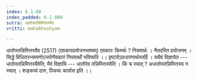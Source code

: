 ```yaml
---
index: 6.1.80
index_padded: 6.1.080
sutra: धातोस्तन्निमित्तस्यैव
vritti: mahabhashyam

---
```

 धातोस्तन्निमित्तस्यैव (2517) (एवकारप्रयोजनभाष्यम्) एवकारः किमर्थः ? नियमार्थः । नैतदस्ति प्रयोजनम् । सिद्धे विधिरारभ्यमाणोऽन्तरेणैवकारं नियमार्थो भविष्यति ।। इष्टतोऽवधारणार्थस्तर्हि । यथैवं विज्ञायेत --- धातोस्तन्निमित्तस्यैवेति, मैवं विज्ञायि --- धातोरेव तन्निमित्तस्येति । किं च स्यात् ? अधातोस्तन्निमित्तस्य न स्यात् । शङ्कव्यं दारु, पिचव्यः कार्पास इति ।। 